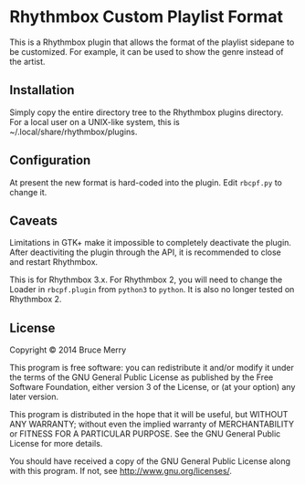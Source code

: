 Rhythmbox Custom Playlist Format
================================
This is a Rhythmbox plugin that allows the format of the playlist sidepane to
be customized. For example, it can be used to show the genre instead of the
artist.

Installation
------------
Simply copy the entire directory tree to the Rhythmbox plugins directory. For
a local user on a UNIX-like system, this is ~/.local/share/rhythmbox/plugins.

Configuration
-------------
At present the new format is hard-coded into the plugin. Edit `rbcpf.py` to
change it.

Caveats
-------
Limitations in GTK+ make it impossible to completely deactivate the plugin.
After deactiviting the plugin through the API, it is recommended to close and
restart Rhythmbox.

This is for Rhythmbox 3.x. For Rhythmbox 2, you will need to change the Loader
in `rbcpf.plugin` from `python3` to `python`. It is also no longer tested on
Rhythmbox 2.

License
-------
Copyright © 2014 Bruce Merry

This program is free software: you can redistribute it and/or modify
it under the terms of the GNU General Public License as published by
the Free Software Foundation, either version 3 of the License, or
(at your option) any later version.

This program is distributed in the hope that it will be useful,
but WITHOUT ANY WARRANTY; without even the implied warranty of
MERCHANTABILITY or FITNESS FOR A PARTICULAR PURPOSE.  See the
GNU General Public License for more details.

You should have received a copy of the GNU General Public License
along with this program.  If not, see <http://www.gnu.org/licenses/>.
